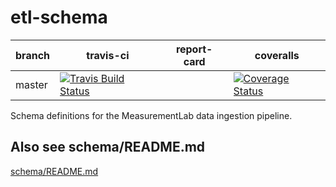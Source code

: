 # etl-schema

| branch | travis-ci | report-card | coveralls |
|--------|-----------|-----------|-------------|
| master | [![Travis Build Status](https://travis-ci.org/m-lab/etl-schema.svg?branch=master)](https://travis-ci.org/m-lab/etl-schema) | | [![Coverage Status](https://coveralls.io/repos/m-lab/etl-schema/badge.svg?branch=master)](https://coveralls.io/github/m-lab/etl-schema?branch=master) |

Schema definitions for the MeasurementLab data ingestion pipeline.

## Also see schema/README.md

[schema/README.md](schema/README.md)
